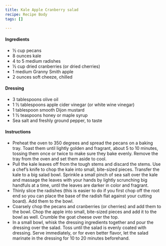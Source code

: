 ```yaml
---
title: Kale Apple Cranberry salad
recipe: Recipe Body
tags: []

---
```

#### Ingredients

* ½ cup pecans
* 8 ounces kale
* 4 to 5 medium radishes
* ½ cup dried cranberries (or dried cherries)
* 1 medium Granny Smith apple
* 2 ounces soft cheeze, chilled

#### Dressing

* 3 tablespoons olive oil
* 1 ½ tablespoons apple cider vinegar (or white wine vinegar)
* 1 tablespoon smooth Dijon mustard
* 1 ½ teaspoons honey or maple syrup
* Sea salt and freshly ground pepper, to taste

#### Instructions

* Preheat the oven to 350 degrees and spread the pecans on a baking tray. Toast them until lightly golden and fragrant, about 5 to 10 minutes, tossing them once or twice to make sure they bake evenly. Remove the tray from the oven and set them aside to cool.
* Pull the kale leaves off from the tough stems and discard the stems. Use a chef’s knife to chop the kale into small, bite-sized pieces. Transfer the kale to a big salad bowl. Sprinkle a small pinch of sea salt over the kale and massage the leaves with your hands by lightly scrunching big handfuls at a time, until the leaves are darker in color and fragrant.
* Thinly slice the radishes (this is easier to do if you first chop off the root end so you can place the base of the radish flat against your cutting board). Add them to the bowl.
* Coarsely chop the pecans and cranberries (or cherries) and add them to the bowl. Chop the apple into small, bite-sized pieces and add it to the bowl as well. Crumble the goat cheese over the top.
* In a small bowl, whisk the dressing ingredients together and pour the dressing over the salad. Toss until the salad is evenly coated with dressing. Serve immediately, or for even better flavor, let the salad marinate in the dressing for 10 to 20 minutes beforehand.